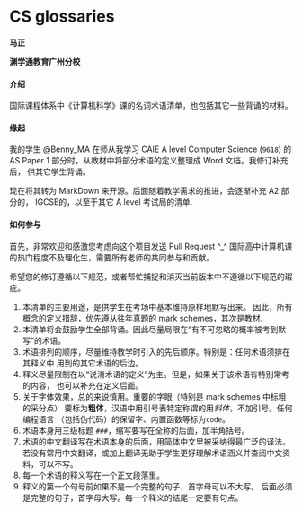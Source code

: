 # CS glossaries

**马正**

**渊学通教育广州分校**

#### 介绍
国际课程体系中《计算机科学》课的名词术语清单，也包括其它一些背诵的材料。

#### 缘起
我的学生 @Benny_MA 在师从我学习 CAIE A level Computer Science (`9618`) 的
AS Paper 1 部分时，从教材中将部分术语的定义整理成 Word 文档。我修订补充后，
供其它学生背诵。

现在将其转为 MarkDown 来开源。后面随着教学需求的推进，会逐渐补充 A2 部分的，
IGCSE的，以至于其它 A level 考试局的清单.

#### 如何参与

首先，非常欢迎和感激您考虑向这个项目发送 Pull Request ^_^ 
国际高中计算机课的热门程度不及理化生，需要所有老师的共同参与和贡献。

希望您的修订遵循以下规范，或者帮忙捕捉和消灭当前版本中不遵循以下规范的瑕疵。

1. 本清单的主要用途，是供学生在考场中基本维持原样地默写出来。
因此，所有概念的定义措辞，优先遵从往年真题的 mark schemes，其次是教材.
1. 本清单将会鼓励学生全部背诵。因此尽量局限在“有不可忽略的概率被考到默写”的术语。
1. 术语排列的顺序，尽量维持教学时引入的先后顺序。特别是：任何术语须排在其释义中
用到的其它术语的后边。
1. 释义尽量限制在以“说清术语的定义”为主。但是，如果关于该术语有特别常考的内容，
也可以补充在定义后面。
1. 关于字体效果，总的来说慎用。重要的字眼（特别是 mark schemes 中标粗的采分点）
要标为**粗体**，汉语中用引号表特定称谓的用*斜体*，不加引号。任何编程语言
（包括伪代码）的保留字、内置函数等标为`code`。
1. 术语本身用三级标题 `###`，缩写要写在全称的后面，加半角括号。
1. 术语的中文翻译写在术语本身的后面，用简体中文里被采纳得最广泛的译法。
若没有常用中文翻译，或加上翻译无助于学生更好理解术语涵义并查阅中文资料，可以不写。
1. 每一个术语的释义写在一个正文段落里。
1. 释义的第一个句号前如果不是一个完整的句子，首字母可以不大写。
后面必须是完整的句子，首字母大写。每一个释义的结尾一定要有句点。